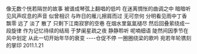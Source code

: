 像无数个恍若隔世的故事
被谱成琴弦上翻唱的低吟
在迷离惆怅的曲调之中
暗暗听见风声叹息的声音
似曾相识
与昨日的雁儿擦肩而过
无可奈何
分明看见雨中丁香飘零
远了 淡了 散了
只剩下江南寂寥的空巷 
在烟水里氤氲褪尽
然后回叠萦绕成一段旋律
作为记忆待续的结局
于梦阑星疏之夜
静静聆听
呢喃细语
陡然间因季节在风中划定
从此一切开始年华的衰变
----仓促不停
一圈圈绕梁的歌吟
宛若年轮镌刻的掌印
                                      2011.1.21